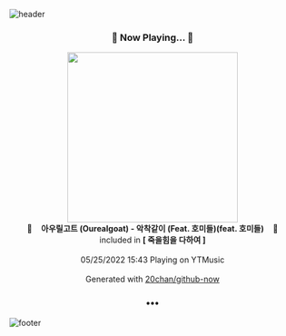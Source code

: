 ![header](https://capsule-render.vercel.app/api?type=wave&height=170&section=header&text=Hi.%20I'm%20SHIFT&fontColor=090707&fontAlignX=45&fontAlignY=65&fontSize=100)

<h3 align="center">🎵 Now Playing... 🎵</h3>
<p align="center">
  <a href="https://music.youtube.com/watch?v=t2Dt5R6OyfY">
    <img width="300" src="https://lh3.googleusercontent.com/jBpSw5ypZvURv44VloFWYSCW69DFqy5gsa45hyM3uX-glxbmh0TqUcFQDByWeatU5DqjELXz1yVjrKoJ">
  </a>
  <br>
  🎵&nbsp&nbsp&nbsp <b>아우릴고트 (Ourealgoat) - 악착같이 (Feat. 호미들)(feat. 호미들)</b> &nbsp&nbsp&nbsp🎵
  <br>
  included in <b>[ 죽을힘을 다하여 ]</b>
  
  <br />
  <br />
  05/25/2022 15:43 Playing on YTMusic
  <br />
  <br />
  Generated with <a href="https://github.com/20chan/github-now">20chan/github-now</a>
</p>

<h3 align="center">•••</h3>

![footer](https://capsule-render.vercel.app/api?type=wave&height=150&section=footer)
